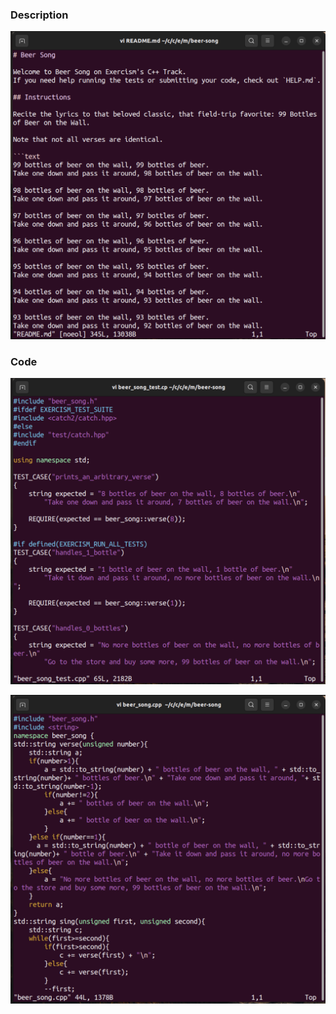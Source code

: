 ### Description 

![Exercism Exercise](BeerSong0.png)

### Code 

![Exercism Exercise](BeerSong1.png)

![Exercism Exercise](BeerSong2.png)